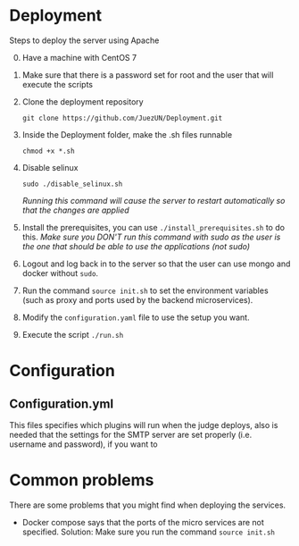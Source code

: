 # Deployment

Steps to deploy the server using Apache

0. Have a machine with CentOS 7 

1. Make sure that there is a password set for root and the user that will execute the scripts

2. Clone the deployment repository
    
    `git clone https://github.com/JuezUN/Deployment.git`

3. Inside the Deployment folder, make the .sh files runnable
    
    `chmod +x *.sh`

4. Disable selinux
    
    `sudo ./disable_selinux.sh`

    *Running this command will cause the server to restart automatically so that the changes are applied*

5. Install the prerequisites, you can use `./install_prerequisites.sh` to do this. *Make sure you DON'T run this command with sudo as the user is the one that should be able to use the applications (not sudo)*
6. Logout and log back in to the server so that the user can use mongo and docker without `sudo`.
7. Run the command `source init.sh` to set the environment variables (such as proxy and ports used by the backend microservices).
8. Modify the `configuration.yaml` file to use the setup you want.
9. Execute the script `./run.sh`


# Configuration

## Configuration.yml
This files specifies which plugins will run when the judge deploys, also is needed that the settings for the SMTP server are set properly (i.e. username and password), if you want to

# Common problems

There are some problems that you might find when deploying the services. 

* Docker compose says that the ports of the micro services are not specified. Solution: Make sure you run the command `source init.sh`